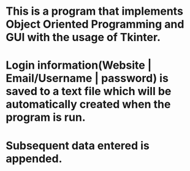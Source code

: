 # This is a program that implements Object Oriented Programming and GUI with the usage of Tkinter.
# Login information(Website | Email/Username | password) is saved to a text file which will be automatically created when the program is run.
# Subsequent data entered is appended.
